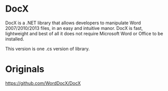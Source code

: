 # DocX

DocX is a .NET library that allows developers to manipulate Word 2007/2010/2013 files, in an easy and intuitive manor. DocX is fast, lightweight and best of all it does not require Microsoft Word or Office to be installed.

This version is one .cs version of library.

# Originals

https://github.com/WordDocX/DocX
